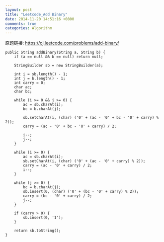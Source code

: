 ```yaml
---
layout: post
title: "Leetcode_Add Binary"
date: 2014-11-20 14:51:16 +0800
comments: true
categories: Algorithm
---
```


原题链接: https://oj.leetcode.com/problems/add-binary/

<!-- more -->

    public String addBinary(String a, String b) {
		if (a == null && b == null) return null;
		
		StringBuilder sb = new StringBuilder(a);
		
		int i = sb.length() - 1;
		int j = b.length() - 1;
		int carry = 0;
		char ac;
		char bc;
		
		while (i >= 0 && j >= 0) {
			ac = sb.charAt(i);
			bc = b.charAt(j);
			
			sb.setCharAt(i, (char) ('0' + (ac - '0' + bc - '0' + carry) % 2));
			carry = (ac - '0' + bc - '0' + carry) / 2;
			
			i--;
			j--;
		}

		while (i >= 0) {
			ac = sb.charAt(i);
			sb.setCharAt(i, (char) ('0' + (ac - '0' + carry) % 2));
			carry = (ac - '0' + carry) / 2;
			i--;
		}
		
		while (j >= 0) {
			bc = b.charAt(j);
			sb.insert(0, (char) ('0' + (bc - '0' + carry) % 2));
			carry = (bc - '0' + carry) / 2;
			j--;
		}
		
		if (carry > 0) {
			sb.insert(0, '1');
		}
		
		return sb.toString();
    }

